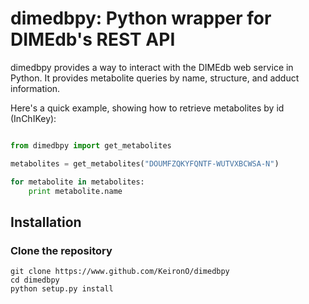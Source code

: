 # dimedbpy: Python wrapper for DIMEdb's REST API

dimedbpy provides a way to interact with the DIMEdb web service in Python. It provides metabolite queries by name, structure, and adduct information.

Here's a quick example, showing how to retrieve metabolites by id (InChIKey):

```python

from dimedbpy import get_metabolites

metabolites = get_metabolites("DOUMFZQKYFQNTF-WUTVXBCWSA-N")

for metabolite in metabolites:
    print metabolite.name

```

## Installation

### Clone the repository

```
git clone https://www.github.com/KeironO/dimedbpy
cd dimedbpy
python setup.py install
```